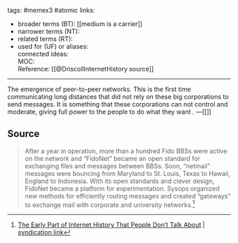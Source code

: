 tags: #memex3 #atomic 
links:  
- broader terms (BT):  [[medium is a carrier]]
- narrower terms (NT):  
- related terms (RT):  
- used for (UF) or aliases:  
connected ideas:  
MOC:  
Reference: [[@DriscollInternetHistory source]]

---
The emergence of peer-to-peer networks. This is the first time communicating long distances that did not rely on these big corporations to send messages. It is something that these corporations can not control and moderate, giving full power to the people to do what they want .
&mdash;[[]]

## Source 
> After a year in operation, more than a hundred Fido BBSs were active on the network and “FidoNet” became an open standard for exchanging files and messages between BBSs. Soon, “netmail” messages were bouncing from Maryland to St. Louis, Texas to Hawaii, England to Indonesia. With its open standards and clever design, FidoNet became a platform for experimentation. Sysops organized new methods for efficiently routing messages and created “gateways” to exchange mail with corporate and university networks.[^1]

[^1]: [The Early Part of Internet History That People Don’t Talk About](https://issues.org/prehistory-social-media-modem-world-driscoll/) | [syndication link](tk) 
